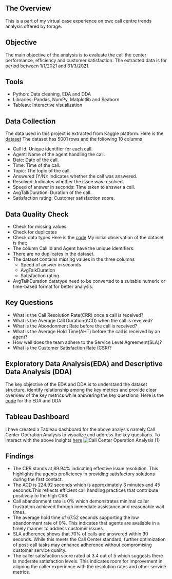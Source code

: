 ## The Overview
This is a part of my virtual case experience on pwc call centre trends analysis offered by forage. 
## Objective
The main objective of the analysis is to evaluate the call the center performance, efficiency and customer satisfaction. The extracted data is for period between 1/1/2021 and 31/3/2021.
## Tools 
* Python: Data cleaning, EDA and DDA
* Libraries: Pandas, NumPy, Matplotlib and Seaborn
* Tableau: Interactive visualization
## Data Collection
The data used in this project is extracted from Kaggle platform. Here is the [dataset](https://github.com/zmutisya/PWC-Call-Centre-data-analysis/blob/master/Call_Center_Dataset.csv) The dataset has 5001 rows and the following 10 columns
* Call Id: Unique identifier for each call.
* Agent: Name of the agent handling the call.
* Date: Date of the call.
* Time: Time of the call.
* Topic: The topic of the call.
* Answered (Y/N): Indicates whether the call was answered.
* Resolved: Indicates whether the issue was resolved.
* Speed of answer in seconds: Time taken to answer a call.
* AvgTalkDuration: Duration of the call.
* Satisfaction rating: Customer satisfaction score.
## Data Quality Check 
* Check for missing values
* Check for duplicates
* Check data types
Here is the [code](https://github.com/zmutisya/PWC-Call-Centre-data-analysis/blob/master/call_centre_metric_interpretation.ipynb)
My initial observation of the dataset is that;
* The column Call Id and Agent have the unique identifiers.
* There are no duplicates in the dataset.
* The dataset contains missing values in the three columns
    * Speed of answer in seconds
    * AvgTalkDuration
    * Satisfaction rating 
* AvgTalkDuration datatype need to be converted to a suitable numeric or time-based format for better analysis.
## Key Questions
* What is the Call Resolution Rate(CRR) once a call is received?
* What is the Average Call Duration(ACD) when the call is reveived?
* What is the Abondonment Rate before the call is received?
* What is the Average Hold Time(AHT) before the call is received by an agent?
* How well does the team adhere to the Service Level Agreement(SLA)?
* What is the Customer Satisfaction Rate (CSR)?  
## Exploratory Data Analysis(EDA) and Descriptive Data Analysis (DDA)
The key objective of the EDA and DDA is to understand the dataset structure, identify relationship among the key metrics and provide clear overview of the key metrics while answering the key questions. Here is the [code](https://github.com/zmutisya/PWC-Call-Centre-data-analysis/blob/master/call_centre_metric_interpretation.ipynb) for the EDA and DDA
## Tableau Dashboard
I have created a Tableau dashboard for the above analysis namely Call Center Operation Analysis to visualize and address the key questions. To interact with the above insights [here](https://public.tableau.com/app/profile/zakayo.mutisya/viz/CallCenterOperationAnalysis/CallCenterOperationAnalysis)
![Call Center Operation Analysis (1)](https://github.com/user-attachments/assets/8c266040-dc42-499a-8aa7-c714d12fbd2d)
## Findings
* The CRR stands at 89.94% indicating effective issue resolution. This highlights the agents proficiency in providing satisfactory solutions during the first contact.
* The ACD is 224.92 seconds which is approximately 3 minutes and 45 seconds.This reflects efficient call handling practices that contribute positively to the high CRR.
* Call abandonment rate is 0% which demonstrates minimal caller frustration achieved through immediate assistance and reasonable wait times.
* The average hold time of 67.52 seconds supporting the low abandonment rate of 0%. This indicates that agents are available in a timely manner to address customer issues.
* SLA adherence shows that 70% of calls are answered within 90 seconds. While this meets the Call Center standard, further optimization of post-call tasks may enhance adherence without compromising customer service quality.
* The caller satisfaction score rated at 3.4 out of 5 which suggests there is moderate satisfaction levels. This indicates room for improvement in aligning the caller experience with the resolution rates and other service metrics.

